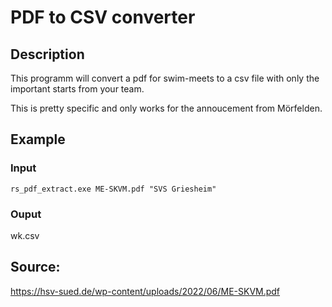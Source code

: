 # PDF to CSV converter
## Description
This programm will convert a pdf for swim-meets to a csv file with only the important starts from your team.

This is pretty specific and only works for the annoucement from Mörfelden.


## Example
### Input
`rs_pdf_extract.exe ME-SKVM.pdf "SVS Griesheim"`
### Ouput
wk.csv

## Source:
https://hsv-sued.de/wp-content/uploads/2022/06/ME-SKVM.pdf